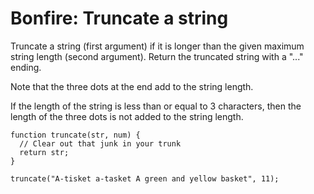# Bonfire: Truncate a string

Truncate a string (first argument) if it is longer than the given maximum string length (second argument). Return the truncated string with a "..." ending.

Note that the three dots at the end add to the string length.

If the length of the string is less than or equal to 3 characters, then the length of the three dots is not added to the string length.

```
function truncate(str, num) {
  // Clear out that junk in your trunk
  return str;
}

truncate("A-tisket a-tasket A green and yellow basket", 11);
```